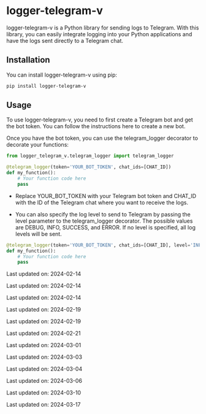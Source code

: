 # logger-telegram-v
logger-telegram-v is a Python library for sending logs to Telegram. With this library, you can easily integrate logging into your Python applications and have the logs sent directly to a Telegram chat.

## Installation
You can install logger-telegram-v using pip:

```css
pip install logger-telegram-v
```
## Usage
To use logger-telegram-v, you need to first create a Telegram bot and get the bot token. You can follow the instructions here to create a new bot.

Once you have the bot token, you can use the telegram_logger decorator to decorate your functions:

```python
from logger_telegram_v.telegram_logger import telegram_logger

@telegram_logger(token='YOUR_BOT_TOKEN', chat_ids=[CHAT_ID])
def my_function():
    # Your function code here
    pass
```
+ Replace YOUR_BOT_TOKEN with your Telegram bot token and CHAT_ID with the ID of the Telegram chat where you want to receive the logs.

+ You can also specify the log level to send to Telegram by passing the level parameter to the telegram_logger decorator. The possible values are DEBUG, INFO, SUCCESS, and ERROR. If no level is specified, all log levels will be sent.

```python
@telegram_logger(token='YOUR_BOT_TOKEN', chat_ids=[CHAT_ID], level='INFO')
def my_function():
    # Your function code here
    pass
```


Last updated on: 2024-02-14

Last updated on: 2024-02-14

Last updated on: 2024-02-14

Last updated on: 2024-02-19

Last updated on: 2024-02-19

Last updated on: 2024-02-21

Last updated on: 2024-03-01

Last updated on: 2024-03-03

Last updated on: 2024-03-04

Last updated on: 2024-03-06

Last updated on: 2024-03-10

Last updated on: 2024-03-17